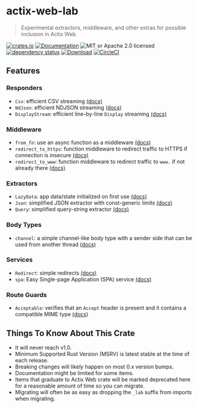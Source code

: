 # actix-web-lab

> Experimental extractors, middleware, and other extras for possible inclusion in Actix Web.

[![crates.io](https://img.shields.io/crates/v/actix-web-lab?label=latest)](https://crates.io/crates/actix-web-lab)
[![Documentation](https://docs.rs/actix-web-lab/badge.svg)](https://docs.rs/actix-web-lab/0.9.0)
![MIT or Apache 2.0 licensed](https://img.shields.io/crates/l/actix-web-lab.svg)
<br />
[![dependency status](https://deps.rs/crate/actix-web-lab/0.9.0/status.svg)](https://deps.rs/crate/actix-web-lab/0.9.0)
[![Download](https://img.shields.io/crates/d/actix-web-lab.svg)](https://crates.io/crates/actix-web-lab)
[![CircleCI](https://circleci.com/gh/robjtede/actix-web-lab/tree/main.svg?style=shield)](https://circleci.com/gh/robjtede/actix-web-lab/tree/main)

## Features
### Responders
- `Csv`: efficient CSV streaming [(docs)](https://docs.rs/actix-web-lab/0.9.0/actix_web_lab/respond/struct.Csv.html)
- `NdJson`: efficient NDJSON streaming [(docs)](https://docs.rs/actix-web-lab/0.9.0/actix_web_lab/respond/struct.NdJson.html)
- `DisplayStream`: efficient line-by-line `Display` streaming [(docs)](https://docs.rs/actix-web-lab/0.9.0/actix_web_lab/respond/struct.DisplayStream.html)

### Middleware
- `from_fn`: use an async function as a middleware [(docs)](https://docs.rs/actix-web-lab/0.9.0/actix_web_lab/middleware/fn.from_fn.html)
- `redirect_to_https`: function middleware to redirect traffic to HTTPS if connection is insecure [(docs)](https://docs.rs/actix-web-lab/0.9.0/actix_web_lab/middleware/fn.redirect_to_https.html)
- `redirect_to_www`: function middleware to redirect traffic to `www.` if not already there [(docs)](https://docs.rs/actix-web-lab/0.9.0/actix_web_lab/middleware/fn.redirect_to_www.html)

### Extractors
- `LazyData`: app data/state initialized on first use [(docs)](https://docs.rs/actix-web-lab/0.9.0/actix_web_lab/extract/struct.LazyData.html)
- `Json`: simplified JSON extractor with const-generic limits [(docs)](https://docs.rs/actix-web-lab/0.9.0/actix_web_lab/extract/struct.Json.html)
- `Query`: simplified query-string extractor [(docs)](https://docs.rs/actix-web-lab/0.9.0/actix_web_lab/extract/struct.Query.html)

### Body Types
- `channel`: a simple channel-like body type with a sender side that can be used from another thread [(docs)](https://docs.rs/actix-web-lab/0.9.0/actix_web_lab/body/fn.channel.html)

### Services
- `Redirect`: simple redirects [(docs)](https://docs.rs/actix-web-lab/0.9.0/actix_web_lab/web/struct.Redirect.html)
- `spa`: Easy Single-page Application (SPA) service [(docs)](https://docs.rs/actix-web-lab/0.9.0/actix_web_lab/web/fn.spa.html)

### Route Guards
- `Acceptable`: verifies that an `Accept` header is present and it contains a compatible MIME type [(docs)](https://docs.rs/actix-web-lab/0.9.0/actix_web_lab/guard/struct.Acceptable.html)


## Things To Know About This Crate

- It will never reach v1.0.
- Minimum Supported Rust Version (MSRV) is latest stable at the time of each release.
- Breaking changes will likely happen on most 0.x version bumps.
- Documentation might be limited for some items.
- Items that graduate to Actix Web crate will be marked deprecated here for a reasonable amount of time so you can migrate.
- Migrating will often be as easy as dropping the `_lab` suffix from imports when migrating.
